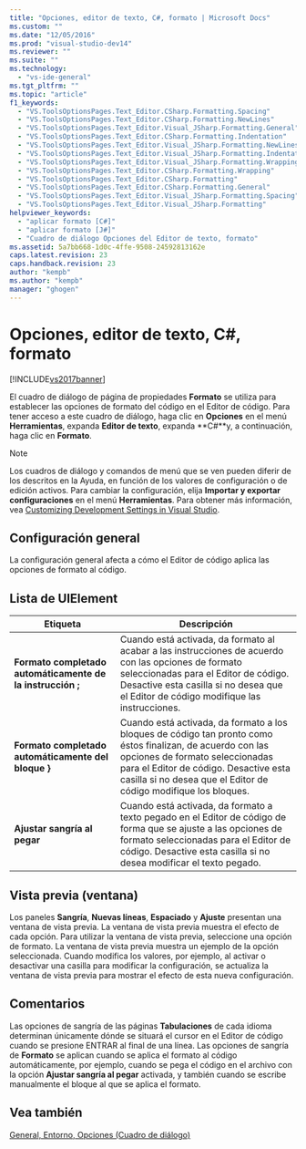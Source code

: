 ```yaml
---
title: "Opciones, editor de texto, C#, formato | Microsoft Docs"
ms.custom: ""
ms.date: "12/05/2016"
ms.prod: "visual-studio-dev14"
ms.reviewer: ""
ms.suite: ""
ms.technology: 
  - "vs-ide-general"
ms.tgt_pltfrm: ""
ms.topic: "article"
f1_keywords: 
  - "VS.ToolsOptionsPages.Text_Editor.CSharp.Formatting.Spacing"
  - "VS.ToolsOptionsPages.Text_Editor.CSharp.Formatting.NewLines"
  - "VS.ToolsOptionsPages.Text_Editor.Visual_JSharp.Formatting.General"
  - "VS.ToolsOptionsPages.Text_Editor.CSharp.Formatting.Indentation"
  - "VS.ToolsOptionsPages.Text_Editor.Visual_JSharp.Formatting.NewLines"
  - "VS.ToolsOptionsPages.Text_Editor.Visual_JSharp.Formatting.Indentation"
  - "VS.ToolsOptionsPages.Text_Editor.Visual_JSharp.Formatting.Wrapping"
  - "VS.ToolsOptionsPages.Text_Editor.CSharp.Formatting.Wrapping"
  - "VS.ToolsOptionsPages.Text_Editor.CSharp.Formatting"
  - "VS.ToolsOptionsPages.Text_Editor.CSharp.Formatting.General"
  - "VS.ToolsOptionsPages.Text_Editor.Visual_JSharp.Formatting.Spacing"
  - "VS.ToolsOptionsPages.Text_Editor.Visual_JSharp.Formatting"
helpviewer_keywords: 
  - "aplicar formato [C#]"
  - "aplicar formato [J#]"
  - "Cuadro de diálogo Opciones del Editor de texto, formato"
ms.assetid: 5a7bb668-1d0c-4ffe-9508-24592813162e
caps.latest.revision: 23
caps.handback.revision: 23
author: "kempb"
ms.author: "kempb"
manager: "ghogen"
---
```

# Opciones, editor de texto, C#, formato
[!INCLUDE[vs2017banner](../../code-quality/includes/vs2017banner.md)]

El cuadro de diálogo de página de propiedades **Formato** se utiliza para establecer las opciones de formato del código en el Editor de código.  Para tener acceso a este cuadro de diálogo, haga clic en **Opciones** en el menú **Herramientas**, expanda **Editor de texto**, expanda **C\#**y, a continuación, haga clic en **Formato**.  
  
> [!NOTE]
>  Los cuadros de diálogo y comandos de menú que se ven pueden diferir de los descritos en la Ayuda, en función de los valores de configuración o de edición activos.  Para cambiar la configuración, elija **Importar y exportar configuraciones** en el menú **Herramientas**.  Para obtener más información, vea [Customizing Development Settings in Visual Studio](http://msdn.microsoft.com/es-es/22c4debb-4e31-47a8-8f19-16f328d7dcd3).  
  
## Configuración general  
 La configuración general afecta a cómo el Editor de código aplica las opciones de formato al código.  
  
## Lista de UIElement  
  
|Etiqueta|Descripción|  
|--------------|-----------------|  
|**Formato completado automáticamente de la instrucción ;**|Cuando está activada, da formato al acabar a las instrucciones de acuerdo con las opciones de formato seleccionadas para el Editor de código.  Desactive esta casilla si no desea que el Editor de código modifique las instrucciones.|  
|**Formato completado automáticamente del bloque }**|Cuando está activada, da formato a los bloques de código tan pronto como éstos finalizan, de acuerdo con las opciones de formato seleccionadas para el Editor de código.  Desactive esta casilla si no desea que el Editor de código modifique los bloques.|  
|**Ajustar sangría al pegar**|Cuando está activada, da formato a texto pegado en el Editor de código de forma que se ajuste a las opciones de formato seleccionadas para el Editor de código.  Desactive esta casilla si no desea modificar el texto pegado.|  
  
## Vista previa \(ventana\)  
 Los paneles **Sangría**, **Nuevas líneas**, **Espaciado** y **Ajuste** presentan una ventana de vista previa.  La ventana de vista previa muestra el efecto de cada opción.  Para utilizar la ventana de vista previa, seleccione una opción de formato.  La ventana de vista previa muestra un ejemplo de la opción seleccionada.  Cuando modifica los valores, por ejemplo, al activar o desactivar una casilla para modificar la configuración, se actualiza la ventana de vista previa para mostrar el efecto de esta nueva configuración.  
  
## Comentarios  
 Las opciones de sangría de las páginas **Tabulaciones** de cada idioma determinan únicamente dónde se situará el cursor en el Editor de código cuando se presione ENTRAR al final de una línea.  Las opciones de sangría de **Formato** se aplican cuando se aplica el formato al código automáticamente, por ejemplo, cuando se pega el código en el archivo con la opción **Ajustar sangría al pegar** activada, y también cuando se escribe manualmente el bloque al que se aplica el formato.  
  
## Vea también  
 [General, Entorno, Opciones \(Cuadro de diálogo\)](../../ide/reference/general-environment-options-dialog-box.md)